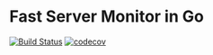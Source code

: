 # Fast Server Monitor in Go
[![Build Status](https://travis-ci.org/gonitor/gonitor.svg?branch=develop)](https://travis-ci.org/gonitor/gonitor)
[![codecov](https://codecov.io/gh/gonitor/gonitor/branch/develop/graph/badge.svg)](https://codecov.io/gh/gonitor/gonitor)

